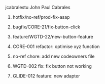 jcabralestu John Paul Cabrales

1. hotfix/no-ref/prod-fix-asap
2. bugfix/CORE-21/fix-button-click
3. feature/WGTD-22/new-button-feature

1. CORE-001 refactor: optimise xyz function
2. no-ref chore: add new codeowners file
3. WGTD-002 fix: fix button not working
4. GLIDE-012 feature: new adapter
